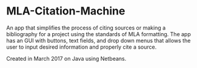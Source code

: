 # MLA-Citation-Machine
An app that simplifies the process of citing sources or making a bibliography for a project using the standards of MLA formatting. The app has an GUI with buttons, text fields, and drop down menus that allows the user to input desired information and properly cite a source.

Created in March 2017 on Java using Netbeans.
